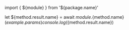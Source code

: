 import { ${module} } from '${package.name}'

let ${method.result.name} = await ${module}.${method.name}(${example.params})
console.log(${method.result.name})
